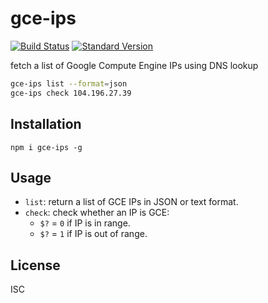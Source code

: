 # gce-ips

[![Build Status](https://travis-ci.org/bcoe/gce-ips.svg)](https://travis-ci.org/bcoe/gce-ips)
[![Standard Version](https://img.shields.io/badge/release-standard%20version-brightgreen.svg)](https://github.com/conventional-changelog/standard-version)

fetch a list of Google Compute Engine IPs using DNS lookup

```sh
gce-ips list --format=json
gce-ips check 104.196.27.39
```

## Installation

`npm i gce-ips -g`

## Usage

* `list`: return a list of GCE IPs in JSON or text format.
* `check`: check whether an IP is GCE:
  * `$?` = `0` if IP is in range.
  * `$?` = `1` if IP is out of range.

## License

ISC

